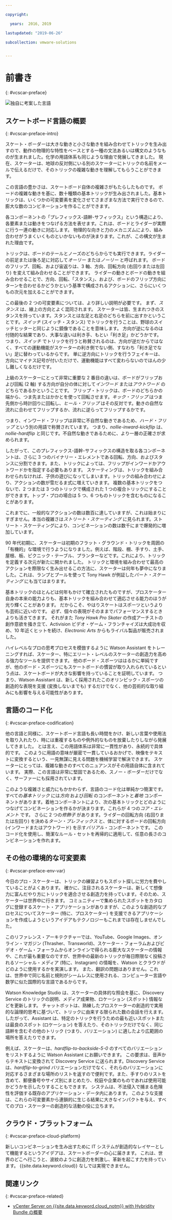 ```yaml
---

copyright:

  years:  2016, 2019

lastupdated: "2019-06-26"

subcollection: vmware-solutions


---
```


# 前書き
{: #vcscar-preface}

![独自に考案した言語](../../images/vcscar-alood.svg "独自に考案した言語")

## スケートボード言語の概要
{: #vcscar-preface-intro}

スケート・ボーダーは大きな動きと小さな動きを組み合わせてトリックを生み出すので、動作の物理的な特性をベースとする一種の文法あるいは構文のようなものが生まれました。化学の用語体系も同じような理由で発展してきました。 現在、スケーターは、地球の反対側にいる別のスケーターにトリックの名前をメールで伝えるだけで、そのトリックの複雑な動きを理解してもらうことができます。

この言語の豊かさは、スケートボード自体の複雑さがもたらしたものです。 ボードの複雑な動きを基に、数十種類の基本トリックが生み出されました。基本トリックは、いくつかの可変要素を変化させてさまざまな方法で実行できるので、膨大な数のコンビネーションを作ることができます。

各コンポーネントの「プレフィックス-語幹-サフィックス」という構造により、各要素または動きをつなげる方法を表せます。これは、ボードとライダーが実際に行う一連の動きに対応します。 物理的な向きと力のメカニズムにより、組み合わせがうまくいくものといかないものが決まります。これが、この構文が生まれた理由です。

トリックは、ボードのテールとノーズのどちらからでも実行できます。ライダーの前足または後ろ足に対応して*オーリー* または*ノーリー* と呼ばれます。 ボードのフリップ、回転、および宙返りは、3 軸、方向、回転方向 (右回りまたは左回り) を変えて組み合わせることができます。 ライダーの動きとボードの動きを組み合わせることで、方向、回転、「スタンス」、および、ボードのフリップ方向にターンを合わせるかどうかという基準で構成されるアクションに、さらにいくつもの次元を加えることができます。

この最後の 2 つの可変要素については、より詳しい説明が必要です。 まず、*スタンス* は、線上の方向とよく混同されます。 スケーターは皆、生まれつきのスタンスを持っています。スタンスとは左足と右足のどちらを前に出すかということです。*スイッチ* (スイッチ・スタンス) でトリックを行うことは、野球のスイッチヒッターと同じように鏡像であることを意味します。 方向が逆になるのは付随的な結果であり、大事な違いは利き手、もとい「利き足」かどうかです。 つまり、*スイッチ* でトリックを行うと称賛されるのは、方向が逆だからではなく、すべての運動機能がスケーターの利き側でない側、すなわち「利き足でない」足に替わっているからです。 単に逆方向にトリックを行うフェイキーは、方向にマイナス記号が付いただけで、運動機能はすべて変わらないのでほんの少し難しくなるだけです。

上級のスケーターにとって非常に重要な 2 番目の違いは、ボードがフリップおよび回転 (2 軸) する方向が自分の体に対して*インワード* または*アウトワード* のどちらであるかということです。 フリップ・トリックは、ボードのどちらかの端から、つま先またはかかとを使って回転させます。*キック・フリップ* はつま先側から時計回りに回転し、*ヒール・フリップ* はその反対です。動きの自然な流れに合わせてフリップするか、流れに逆らってフリップするかです。

つまり、インワード・フリップは非常に不自然な動きであるため、*ハード・フリップ* という別の用語で称賛されています。 つまり、*nollie-inward-kickflip* は、*nollie-hardflip* と同じです。不自然な動きであるために、より一層の正確さが求められます。

したがって、このプレフィックス-語幹-サフィックスの構造を取る各コンポーネントは、さらに 3 つのバイナリー・エレメントである回転、方向、およびスタンスに分割できます。また、トリックによっては、フリップがインワードかアウトワードかを指定する必要もあります。 スケーティングは、トリックを組み合わせられなければ、子供の遊びになってしまいます。トリックの組み合わせにより、アクションの数が雪だるま式に増えていきます。 複数の基本トリックをつないで、2 つまたは 3 つのトリックで構成された 1 つの複合トリックにすることができます。トップ・プロの場合は 5 つ、6 つものトリックを含むものになることがあります。

これまでに、一般的なアクションの数は数百に達していますが、これは始まりにすぎません。本当の複雑さは*ストリート・スケーティング* に見られます。ストリート・スケーティングにより、コンビネーションの数は数千にまで爆発的に増加しています。

90 年代初期に、スケーターは初期のフラット・グラウンド・トリックを周囲の「有機的」な環境で行うようになりました。例えば、階段、棚、手すり、土手、屋根、板、ピクニック・テーブル、プランターなどです。これにより、トリックを定義する次元が新たに開かれました。 トリックと環境を組み合わせて最高のアクションを際限なく生み出せるこの方法に、スケーターは何年も夢中になりました。これは、ランプとプールを使って Tony Hawk が例証した*バート・スケーティング* にも当てはまります。

基本トリックのほとんどは何年もかけて確立されたものですが、プロスケーター自身の本来の能力よりも、基本トリックを組み合わせて適応させる能力のほうが光り輝くことがあります。 だからこそ、やはりスケートはスポーツというよりも芸術に近いのです。 必ず、個々の表現がそのままでパフォーマンスするときよりも活きてきます。 それがまた *Tony Hawk Pro Skater* の作成アーチストの創作意欲を掻き立て、Activision ビデオ・ゲーム・フランチャイズは大成功を収め、10 年近くヒットを続け、*Electronic Arts* からもライバル製品が販売されました。

ハイレベルなプロの思考プロセスを模倣するように Watson Assistant をトレーニングすれば、スケーター、特にエリート・レベルのスケーターの創造力を高める強力なツールを提供できます。 他のボード・スポーツははるかに単純ですが、他のボード・スポーツにもスケートボードの慣習が取り入れられているという点は、スケートボードが大きな影響を持っていることを証明しています。 つまり、Watson Assistant は、新しく採用されたこのオリンピック・スポーツの創造的な表現を支援 (変換しないまでも) するだけでなく、他の芸術的な取り組みにも影響を与える可能性があります。

## 言語のコード化
{: #vcscar-preface-codification}

他の言語と同様に、スケートボード言語も長い時間をかけ、新しい言葉や使用法を取り入れたり、時には重複するものや例外的なものを放棄したりしながら発展してきました。 とは言え、この用語体系は非常に一貫性があり、永続的で具体的です。 このように用語の意味が厳密で一貫しているおかげで、映像をテキストに変換するという、一見無謀に見える問題を機械学習で解決できます。 スケーターにとっては、複雑な動きのすべてのニュアンスがその用語自体に含まれています。 実際、この言語は非常に堅固であるため、スノー・ボーダーだけでなく、サーファーにも採用されています。

このような複雑さと威力にもかかわらず、言語のコード化は単純かつ簡潔です。 すべての*基本トリック* には*方向* および*回転* のコンポーネントと*着地* コンポーネントがあります。着地コンポーネントにより、次の基本トリックとどのようにつなげてコンビネーションを作るかが決まります。これらが 4 つの*コア・エレメント* です。 さらに 2 つの*修飾子* があります。ライダーの回転方向 (右回りまたは左回り) を決める*ターン・プレフィックス* と、体に対するボードの回転方向 (インワードまたはアウトワード) を示す*バリアル*・コンポーネントです。 このコード化を使用し、簡潔なルール・セットを再帰的に適用して、任意の長さのコンビネーションを作れます。

## その他の環境的な可変要素
{: #vcscar-preface-env-var}

今日のプロ・スケーターは、トリックの練習よりもスポット探しに労力を費やしていることがよくあります。 確かに、注目されるスケーターは、新しくて想像力に富んだやり方にトリックを適合させる創造力を持っています。そのため、スケーターは世界中に行きます。 コミュニティーで集められたスポットをカタログに登録するスケート・アプリケーションがありますが、このような創造的なプロセスについてスケーター (特に、プロスケーター) を支援できるアプリケーションを作成しようというアイデアもテクノロジーもこれまでは存在しませんでした。

このリファレンス・アーキテクチャーでは、YouTube、Google
Images、オンライン・マガジン (Thrasher、Transworld)、スケーター・フォーラムおよびビデオ・ゲーム・フォーラムからオンラインで得られる膨大なスケーターの情報や、これが最も重要なのですが、世界中の最新のトリックが毎日際限なく投稿されるソーシャル・メディア (特に、Instagram) の情報を、Watson とクラウドがどのように使用するかを実演します。 また、翻訳の問題はありません。これは、世界中で同じ名前と規則がシームレスに使用される、コンピューター言語や数学に似た国際的な言語であるからです。

Watson Knowledge Studio は、スケーターの具体的な照会を基に、Discovery Service のトリックの説明、メディア成果物、ロケーション (スポット) 情報などを更新します。 チャットボットは、熟練したプロスケーターの創造的で実用的な論理的思考に基づいて、トリックに由来する限られた数の会話を行えます。 したがって、Assistant は、特定のトリックを行うための最も近いスポットまたは最良のスポット (ロケーション) を答えたり、そのトリックだけでなく、同じ語幹を含むその他のトリック (つまり、バリエーション) に適したより広範囲の場所を答えたりできます。

例えば、スケーターは、*hardflip-to-backside-5-0* のすべてのバリエーションをリストするように Watson Assistant にお願いできます。 この要求は、音声からテキストに変換されて Discovery Service に送られます。Discovery Service は、*hardflip-to-grind* バリエーションだけでなく、それらのバリエーションに対応するさまざまな場所のリストを返すので便利です。また、手すりのリストを含めて、郵便番号やサイズ別にまとめたり、校庭や企業のものであれば使用可能かどうかを示したりすることもできます。 システムは、不法侵入で捕まる危険性を評価する既存のアプリケーション・データ内にあります。 このような支援は、これらの可変要素から連鎖的に生じる結果に大きなインパクトを与え、すべてのプロ・スケーターの創造的な活動の役に立ちます。

## クラウド・プラットフォーム
{: #vcscar-preface-cloud-platform}

新しいコンビネーションを生み出すために IT システムが創造的なレイヤーとして機能するというアイデアは、スケートボーダーの心に届きます。 これは、世界のどこへ行こうと、波紋のように創造力を刺激し、革新を起こす力を持っています。 {{site.data.keyword.cloud}} なしでは実現できません。

## 関連リンク
{: #vcscar-preface-related}

* [vCenter Server on {{site.data.keyword.cloud_notm}} with Hybridity Bundle の概要](/docs/services/vmwaresolutions/archiref/vcs?topic=vmware-solutions-vcs-hybridity-intro)
